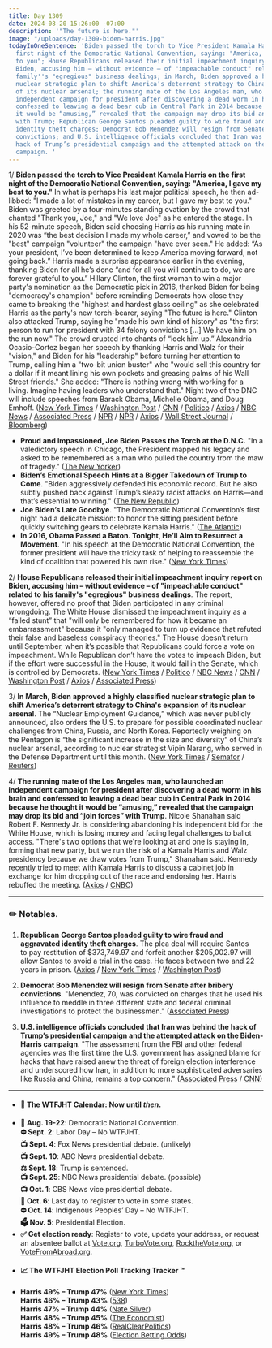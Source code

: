 ```yaml
---
title: Day 1309
date: 2024-08-20 15:26:00 -07:00
description: '"The future is here."'
image: "/uploads/day-1309-biden-harris.jpg"
todayInOneSentence: 'Biden passed the torch to Vice President Kamala Harris on the
  first night of the Democratic National Convention, saying: "America, I gave my best
  to you"; House Republicans released their initial impeachment inquiry report on
  Biden, accusing him – without evidence – of "impeachable conduct" related to his
  family''s "egregious" business dealings; in March, Biden approved a highly classified
  nuclear strategic plan to shift America’s deterrent strategy to China''s expansion
  of its nuclear arsenal; the running mate of the Los Angeles man, who launched an
  independent campaign for president after discovering a dead worm in his brain and
  confessed to leaving a dead bear cub in Central Park in 2014 because he thought
  it would be “amusing,” revealed that the campaign may drop its bid and “join forces”
  with Trump; Republican George Santos pleaded guilty to wire fraud and aggravated
  identity theft charges; Democrat Bob Menendez will resign from Senate after bribery
  convictions; and U.S. intelligence officials concluded that Iran was behind the
  hack of Trump’s presidential campaign and the attempted attack on the Biden-Harris
  campaign. '
---
```


1/ **Biden passed the torch to Vice President Kamala Harris on the first night of the Democratic National Convention, saying: "America, I gave my best to you."** In what is perhaps his last major political speech, he then ad-libbed: "I made a lot of mistakes in my career, but I gave my best to you." Biden was greeted by a four-minutes standing ovation by the crowd that chanted "Thank you, Joe," and "We love Joe" as he entered the stage. In his 52-minute speech, Biden said choosing Harris as his running mate in 2020 was “the best decision I made my whole career,” and vowed to be the "best" campaign "volunteer" the campaign "have ever seen." He added: “As your president, I’ve been determined to keep America moving forward, not going back.” Harris made a surprise appearance earlier in the evening, thanking Biden for all he’s done “and for all you will continue to do, we are forever grateful to you.” Hillary Clinton, the first woman to win a major party's nomination as the Democratic pick in 2016, thanked Biden for being "democracy's champion" before reminding Democrats how close they came to breaking the "highest and hardest glass ceiling" as she celebrated Harris as the party's new torch-bearer, saying "The future is here." Clinton also attacked Trump, saying he "made his own kind of history" as "the first person to run for president with 34 felony convictions [...] We have him on the run now." The crowd erupted into chants of “lock him up.” Alexandria Ocasio-Cortez began her speech by thanking Harris and Walz for their "vision," and Biden for his "leadership" before turning her attention to Trump, calling him a "two-bit union buster" who "would sell this country for a dollar if it meant lining his own pockets and greasing palms of his Wall Street friends." She added: "There is nothing wrong with working for a living. Imagine having leaders who understand that." Night two of the DNC will include speeches from Barack Obama, Michelle Obama, and Doug Emhoff. ([New York Times](https://www.nytimes.com/2024/08/19/us/politics/biden-democratic-national-convention-speech.html) / [Washington Post](https://www.washingtonpost.com/politics/2024/08/20/joe-biden-speech-dnc/) / [CNN](https://www.cnn.com/2024/08/20/politics/biden-speech-analysis/index.html) / [Politico](https://www.politico.com/live-updates/2024/08/19/dnc-live-updates-coverage/biden-directs-00174918) / [Axios](https://www.axios.com/2024/08/20/hillary-clinton-trump-harris-dnc) / [NBC News](https://www.nbcnews.com/politics/joe-biden/dnc-biden-speech-harris-2024-election-rcna165258) / [Associated Press](https://apnews.com/live/updates-democratic-national-convention-harris-walz) / [NPR](https://www.npr.org/2024/08/19/g-s1-17838/alexandria-ocasio-cortez-democratic-national-convention) / [NPR](https://www.npr.org/2024/08/20/nx-s1-5081656/dnc-biden-clinton-harris-for-the-people-democrats-convention-chicago-2024-election) / [Axios](https://www.axios.com/2024/08/20/biden-speech-dnc-harris-chicago) / [Wall Street Journal](https://www.wsj.com/politics/elections/barack-obama-dnc-speech-kamala-harris-election-2024-fb851a40) / [Bloomberg](https://www.bloomberg.com/news/articles/2024-08-19/democrats-start-convention-with-biden-passing-torch-to-harris))

* **Proud and Impassioned, Joe Biden Passes the Torch at the D.N.C.** "In a valedictory speech in Chicago, the President mapped his legacy and asked to be remembered as a man who pulled the country from the maw of tragedy." ([The New Yorker](https://www.newyorker.com/culture/the-lede/proud-and-impassioned-biden-passes-the-torch))
* **Biden’s Emotional Speech Hints at a Bigger Takedown of Trump to Come**. "Biden aggressively defended his economic record. But he also subtly pushed back against Trump’s sleazy racist attacks on Harris—and that’s essential to winning." ([The New Republic](https://newrepublic.com/article/185070/biden-speech-harris-takedown-trump))
* **Joe Biden’s Late Goodbye**. "The Democratic National Convention’s first night had a delicate mission: to honor the sitting president before quickly switching gears to celebrate Kamala Harris." ([The Atlantic](https://www.theatlantic.com/politics/archive/2024/08/joe-biden-convention-speech/679519/))
* **In 2016, Obama Passed a Baton. Tonight, He’ll Aim to Resurrect a Movement**. "In his speech at the Democratic National Convention, the former president will have the tricky task of helping to reassemble the kind of coalition that powered his own rise." ([New York Times](https://www.nytimes.com/2024/08/20/us/politics/obama-dnc-harris.html))

2/ **House Republicans released their initial impeachment inquiry report on Biden, accusing him – without evidence – of "impeachable conduct" related to his family's "egregious" business dealings**. The report, however, offered no proof that Biden participated in any criminal wrongdoing. The White House dismissed the impeachment inquiry as a “failed stunt” that "will only be remembered for how it became an embarrassment" because it "only managed to turn up evidence that refuted their false and baseless conspiracy theories." The House doesn’t return until September, when it’s possible that Republicans could force a vote on impeachment. While Republican don’t have the votes to impeach Biden, but if the effort were successful in the House, it would fail in the Senate, which is controlled by Democrats. ([New York Times](https://www.nytimes.com/2024/08/19/us/politics/republican-impeachment-report-biden.html) / [Politico](https://www.politico.com/news/2024/08/19/biden-impeachment-congress-gop-00174553) / [NBC News](https://www.nbcnews.com/politics/congress/gop-led-house-committees-release-lengthy-report-alleging-president-bid-rcna166954) / [CNN](https://www.cnn.com/2024/08/19/politics/biden-impeachment-report-released/) / [Washington Post](https://www.washingtonpost.com/politics/2024/08/19/republican-impeachment-probe-ends-way-it-began-with-nothing/) / [Axios](https://www.axios.com/2024/08/19/biden-impeachment-report-house-gop-republicans) / [Associated Press](https://apnews.com/article/house-republicans-joe-biden-impeachment-0659ac1d6bca42332647fddd0f9150fb))

3/ **In March, Biden approved a highly classified nuclear strategic plan to shift America’s deterrent strategy to China's expansion of its nuclear arsenal**. The “Nuclear Employment Guidance,” which was never publicly announced, also orders the U.S. to prepare for possible coordinated nuclear challenges from China, Russia, and North Korea. Reportedly weighing on the Pentagon is “the significant increase in the size and diversity” of China’s nuclear arsenal, according to nuclear strategist Vipin Narang, who served in the Defense Department until this month. ([New York Times](https://www.nytimes.com/2024/08/20/us/politics/biden-nuclear-china-russia.html) / [Semafor](https://www.semafor.com/article/08/20/2024/biden-refocused-us-nuclear-strategy-on-china-threat-report) / [Reuters](https://www.reuters.com/world/biden-approved-secret-nuclear-strategy-focusing-chinese-threat-new-york-times-2024-08-20/))
 
4/ **The running mate of the Los Angeles man, who launched an independent campaign for president after discovering a dead worm in his brain and confessed to leaving a dead bear cub in Central Park in 2014 because he thought it would be “amusing,” revealed that the campaign may drop its bid and “join forces” with Trump**. Nicole Shanahan said Robert F. Kennedy Jr. is considering abandoning his independent bid for the White House, which is losing money and facing legal challenges to ballot access. "There's two options that we're looking at and one is staying in, forming that new party, but we run the risk of a Kamala Harris and Walz presidency because we draw votes from Trump," Shanahan said. Kennedy [recently](https://whatthefuckjusthappenedtoday.com/2024/08/15/day-1304/#5-robert-f-kennedy-jr-tried-to-meet) tried to meet with Kamala Harris to discuss a cabinet job in exchange for him dropping out of the race and endorsing her. Harris rebuffed the meeting. ([Axios](https://www.axios.com/2024/08/20/rfk-jr-nicole-shanahan-2024) / [CNBC](https://www.cnbc.com/2024/08/20/rfk-jr-campaign-trump-alliance-shanahan.html))


---

### ✏️ Notables.

1. **Republican George Santos pleaded guilty to wire fraud and aggravated identity theft charges**. The plea deal will require Santos to pay restitution of $373,749.97 and forfeit another $205,002.97 will allow Santos to avoid a trial in the case. He faces between two and 22 years in prison. ([Axios](https://www.axios.com/2024/08/19/george-santos-plea-deal-fraud-case-guilty) / [New York Times](https://www.nytimes.com/2024/08/19/nyregion/george-santos-guilty-plea-court.html) / [Washington Post](https://www.washingtonpost.com/national-security/2024/08/19/george-santos-guilty-plea-fraud/))

2. **Democrat Bob Menendez will resign from Senate after bribery convictions**. "Menendez, 70, was convicted on charges that he used his influence to meddle in three different state and federal criminal investigations to protect the businessmen." ([Associated Press](https://apnews.com/article/bob-menendez-new-jersey-senate-resignation-9941e49020a032da3861f5f5cf118ec2))

3.  **U.S. intelligence officials concluded that Iran was behind the hack of Trump’s presidential campaign and the attempted attack on the Biden-Harris campaign**. "The assessment from the FBI and other federal agencies was the first time the U.S. government has assigned blame for hacks that have raised anew the threat of foreign election interference and underscored how Iran, in addition to more sophisticated adversaries like Russia and China, remains a top concern." ([Associated Press](https://apnews.com/article/iran-fbi-trump-intelligence-community-52641cd66412d7c01d73876acab3d989) / [CNN](https://www.cnn.com/2024/08/19/politics/us-concludes-iran-behind-trump-biden-harris-hacking/index.html))

---

* #### 📅 The WTFJHT Calendar: Now until *then*. 
* **🫏 Aug. 19-22**: Democratic National Convention. \
**⛔️ Sept. 2**: Labor Day – No WTFJHT. \
**📺 Sept. 4**: Fox News presidential debate. (unlikely) \
**📺 Sept. 10**: ABC News presidential debate. \
**⚖️ Sept. 18**: Trump is sentenced. \
**📺 Sept. 25**: NBC News presidential debate. (possible) \
**📺 Oct. 1**: CBS News vice presidential debate. \
**📆 Oct. 6**: Last day to register to vote in some states. \
**⛔️ Oct. 14**: Indigenous Peoples’ Day – No WTFJHT. \
**🗳️ Nov. 5**: Presidential Election.
* **✅ Get election ready**: Register to vote, update your address, or request an absentee ballot at [Vote.org](https://www.vote.org/), [TurboVote.org](https://turbovote.org/), [RocktheVote.org](https://www.rockthevote.org/), or [VoteFromAbroad.org](https://www.votefromabroad.org/).
* #### 📈 The WTFJHT Election Poll Tracking Tracker ™️
* **Harris 49% – Trump 47%** ([New York Times](https://www.nytimes.com/interactive/2024/us/elections/polls-president.html)) \
**Harris 46% – Trump 43%** ([538](https://projects.fivethirtyeight.com/polls/president-general/2024/national/)) \
**Harris 47% – Trump 44%** ([Nate Silver](https://www.natesilver.net/p/nate-silver-2024-president-election-polls-model)) \
**Harris 48% – Trump 45%** ([The Economist](https://www.economist.com/interactive/us-2024-election/trump-harris-polls)) \
**Harris 48% – Trump 46%** ([RealClearPolitics](https://www.realclearpolling.com/polls/president/general/2024/trump-vs-harris)) \
**Harris 49% – Trump 48%** ([Election Betting Odds](https://www.electionbettingodds.com/))
